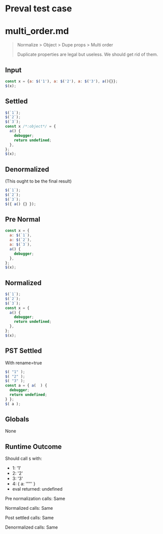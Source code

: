 # Preval test case

# multi_order.md

> Normalize > Object > Dupe props > Multi order
>
> Duplicate properties are legal but useless. We should get rid of them.

## Input

`````js filename=intro
const x = {a: $('1'), a: $('2'), a: $('3'), a(){}};
$(x);
`````

## Settled


`````js filename=intro
$(`1`);
$(`2`);
$(`3`);
const x /*:object*/ = {
  a() {
    debugger;
    return undefined;
  },
};
$(x);
`````

## Denormalized
(This ought to be the final result)

`````js filename=intro
$(`1`);
$(`2`);
$(`3`);
$({ a() {} });
`````

## Pre Normal


`````js filename=intro
const x = {
  a: $(`1`),
  a: $(`2`),
  a: $(`3`),
  a() {
    debugger;
  },
};
$(x);
`````

## Normalized


`````js filename=intro
$(`1`);
$(`2`);
$(`3`);
const x = {
  a() {
    debugger;
    return undefined;
  },
};
$(x);
`````

## PST Settled
With rename=true

`````js filename=intro
$( "1" );
$( "2" );
$( "3" );
const a = { a(  ) {
  debugger;
  return undefined;
} };
$( a );
`````

## Globals

None

## Runtime Outcome

Should call `$` with:
 - 1: '1'
 - 2: '2'
 - 3: '3'
 - 4: { a: '"<function>"' }
 - eval returned: undefined

Pre normalization calls: Same

Normalized calls: Same

Post settled calls: Same

Denormalized calls: Same

